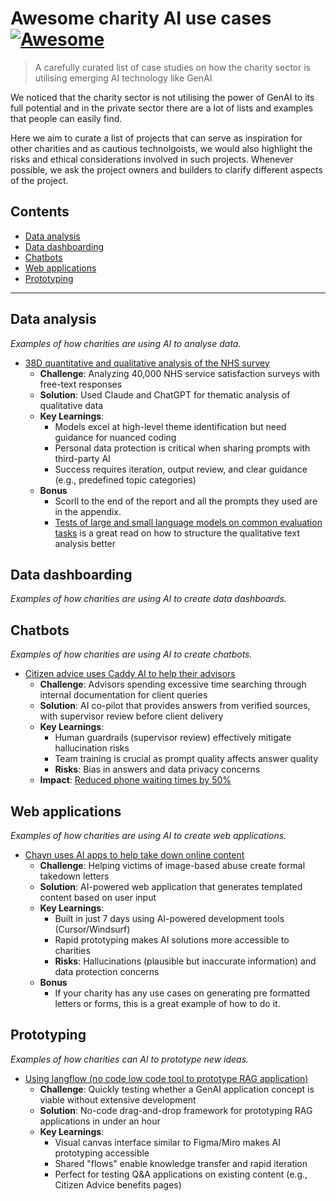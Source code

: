 # Awesome charity AI use cases [![Awesome](https://cdn.rawgit.com/sindresorhus/awesome/d7305f38d29fed78fa85652e3a63e154dd8e8829/media/badge.svg)](https://github.com/sindresorhus/awesome)

> A carefully curated list of case studies on how the charity sector is utilising emerging AI technology like GenAI

We noticed that the charity sector is not utilising the power of GenAI to its full potential and in the private sector there are a lot of lists and examples that people can easily find.

Here we aim to curate a list of projects that can serve as inspiration for other charities and as cautious technolgoists, we would also highlight the risks and ethical considerations involved in such projects. Whenever possible, we ask the project owners and builders to clarify different aspects of the project.

## Contents

* [Data analysis](#data-analysis)
* [Data dashboarding](#data-dashboarding)
* [Chatbots](#chatbots)
* [Web applications](#web-applications)
* [Prototyping](#prototyping)

***

## Data analysis

*Examples of how charities are using AI to analyse data.*

* [38D quantitative and qualitative analysis of the NHS survey](https://home.38degrees.org.uk/2025/01/29/nhs-10-year-plan-consultation-the-publics-view/)
  * **Challenge**: Analyzing 40,000 NHS service satisfaction surveys with free-text responses
  * **Solution**: Used Claude and ChatGPT for thematic analysis of qualitative data
  * **Key Learnings**: 
    - Models excel at high-level theme identification but need guidance for nuanced coding
    - Personal data protection is critical when sharing prompts with third-party AI
    - Success requires iteration, output review, and clear guidance (e.g., predefined topic categories)
  * **Bonus** 
    - Scorll to the end of the report and all the prompts they used are in the appendix.
    - [Tests of large and small language models on common evaluation tasks](https://merltech.org/event-recap-tests-of-large-and-small-language-models-on-common-evaluation-tasks/?utm_source=merltech&utm_medium=email&utm_campaign=nlp-cop-newsletter-21) is a great read on how to structure the qualitative text analysis better

## Data dashboarding

*Examples of how charities are using AI to create data dashboards.*

## Chatbots

*Examples of how charities are using AI to create chatbots.*

* [Citizen advice uses Caddy AI to help their advisors](https://github.com/Citizens-Advice-SORT/caddy-chatbot)
  * **Challenge**: Advisors spending excessive time searching through internal documentation for client queries
  * **Solution**: AI co-pilot that provides answers from verified sources, with supervisor review before client delivery
  * **Key Learnings**:
    - Human guardrails (supervisor review) effectively mitigate hallucination risks
    - Team training is crucial as prompt quality affects answer quality
    - **Risks**: Bias in answers and data privacy concerns
  * **Impact**: [Reduced phone waiting times by 50%](https://news.sky.com/story/phone-waiting-times-for-public-services-could-be-cut-in-half-after-successful-ai-trial-minister-suggests-13323464)

## Web applications

*Examples of how charities are using AI to create web applications.*

* [Chayn uses AI apps to help take down online content](https://tools.chayn.co/)
  * **Challenge**: Helping victims of image-based abuse create formal takedown letters
  * **Solution**: AI-powered web application that generates templated content based on user input
  * **Key Learnings**:
    - Built in just 7 days using AI-powered development tools (Cursor/Windsurf)
    - Rapid prototyping makes AI solutions more accessible to charities
    - **Risks**: Hallucinations (plausible but inaccurate information) and data protection concerns
  * **Bonus**
    - If your charity has any use cases on generating pre formatted letters or forms, this is a great example of how to do it.

## Prototyping

*Examples of how charities can AI to prototype new ideas.*

* [Using langflow (no code low code tool to prototype RAG application)](https://github.com/KindTechUK/langflow-prototype-examples)
  * **Challenge**: Quickly testing whether a GenAI application concept is viable without extensive development
  * **Solution**: No-code drag-and-drop framework for prototyping RAG applications in under an hour
  * **Key Learnings**:
    - Visual canvas interface similar to Figma/Miro makes AI prototyping accessible
    - Shared "flows" enable knowledge transfer and rapid iteration
    - Perfect for testing Q&A applications on existing content (e.g., Citizen Advice benefits pages)